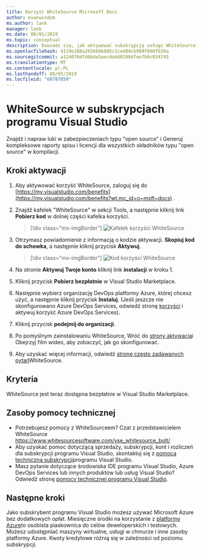 ```yaml
---
title: Korzyść WhiteSource Microsoft Docs
author: evanwindom
ms.author: lank
manager: lank
ms.date: 08/01/2019
ms.topic: conceptual
description: Dowiedz się, jak aktywować subskrypcję usługi WhiteSource w ramach subskrypcji programu Visual Studio.
ms.openlocfilehash: 4119e188a265660b805c1ce404cb909f600fb30a
ms.sourcegitcommit: a124076dfd6b4e5aecda4d01984fee7b0c034745
ms.translationtype: MT
ms.contentlocale: pl-PL
ms.lasthandoff: 08/05/2019
ms.locfileid: "68787850"
---
```

# <a name="whitesource-bolt-in-visual-studio-subscriptions"></a>WhiteSource w subskrypcjach programu Visual Studio

Znajdź i napraw luki w zabezpieczeniach typu "open source" i Generuj kompleksowe raporty spisu i licencji dla wszystkich składników typu "open source" w kompilacji. 

## <a name="activation-steps"></a>Kroki aktywacji

1. Aby aktywować korzyść WhiteSource, zaloguj się do [https://my.visualstudio.com/benefits](https://my.visualstudio.com/benefits?wt.mc_id=o~msft~docs) .

2. Znajdź kafelek "WhiteSource" w sekcji Tools, a następnie kliknij link **Pobierz kod** w dolnej części kafelka korzyści.
   > [!div class="mx-imgBorder"]
   > ![Kafelek korzyści WhiteSource](_img/vs-whitesource/vs-whitesource-tile.png)

3. Otrzymasz powiadomienie z informacją o kodzie aktywacji.  **Skopiuj kod do schowka**, a następnie kliknij przycisk **Aktywuj**.
   > [!div class="mx-imgBorder"]
   > ![Kod korzyści WhiteSource](_img/vs-whitesource/vs-whitesource-code.png)

4. Na stronie **Aktywuj Twoje konto** kliknij link **instalacji** w kroku 1.
5. Kliknij przycisk **Pobierz bezpłatnie** w Visual Studio Marketplace.
6. Następnie wybierz organizację DevOps platformy Azure, której chcesz użyć, a następnie kliknij przycisk **Instaluj**.  (Jeśli jeszcze nie skonfigurowano Azure DevOps Services, odwiedź stronę [korzyści](https://my.visualstudio.com/benefits) i aktywuj korzyść Azure DevOps Services).

7. Kliknij przycisk **podejmij do organizacji**.
8. Po pomyślnym zainstalowaniu WhiteSource, Wróć do [strony aktywacja](https://bolt.whitesourcesoftware.com/whitesource-bolt-azure-devops#activate)i Obejrzyj film wideo, aby zobaczyć, jak go skonfigurować. 
9. Aby uzyskać więcej informacji, odwiedź [stronę często zadawanych pytań](https://bolt.whitesourcesoftware.com/azure/faq/)WhiteSource. 

## <a name="eligibility"></a>Kryteria
WhiteSource jest teraz dostępna bezpłatnie w Visual Studio Marketplace. 

## <a name="support-resources"></a>Zasoby pomocy technicznej
- Potrzebujesz pomocy z WhiteSourceem?  Czat z przedstawicielem WhiteSource https://www.whitesourcesoftware.com/vse_whitesource_bolt/
- Aby uzyskać pomoc dotyczącą sprzedaży, subskrypcji, kont i rozliczeń dla subskrypcji programu Visual Studio, skontaktuj się z [pomocą techniczną subskrypcji](https://visualstudio.microsoft.com/subscriptions/support/)programu Visual Studio.
- Masz pytanie dotyczące środowiska IDE programu Visual Studio, Azure DevOps Services lub innych produktów lub usług Visual Studio?  Odwiedź stronę [pomocy technicznej programu Visual Studio](https://visualstudio.microsoft.com/support/).

## <a name="next-steps"></a>Następne kroki
Jako subskrybent programu Visual Studio możesz używać Microsoft Azure bez dodatkowych opłat.  Miesięczne środki na korzystanie z [platformy Azure](vs-azure.md)to osobista piaskownica do celów deweloperskich i testowych.  Możesz udostępniać maszyny wirtualne, usługi w chmurze i inne zasoby platformy Azure.  Kwoty kredytowe różnią się w zależności od poziomu subskrypcji.